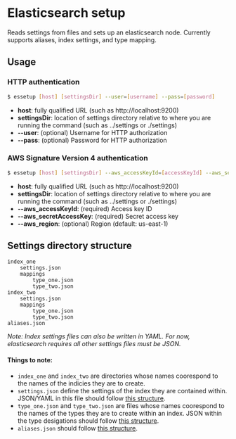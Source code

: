 # Elasticsearch setup

Reads settings from files and sets up an elasticsearch node. Currently supports aliases, index settings, and type mapping.

## Usage

### HTTP authentication

```bash
$ essetup [host] [settingsDir] --user=[username] --pass=[password]
```

* __host__: fully qualified URL (such as http://localhost:9200)
* __settingsDir__: location of settings directory relative to where you are running the command (such as ../settings or ./settings)
* __--user__: (optional) Username for HTTP authorization
* __--pass__: (optional) Password for HTTP authorization


### AWS Signature Version 4 authentication

```bash
$ essetup [host] [settingsDir] --aws_accessKeyId=[accessKeyId] --aws_secretAccessKey=[secretAccessKey] --aws_region=[region]
```

* __host__: fully qualified URL (such as http://localhost:9200)
* __settingsDir__: location of settings directory relative to where you are running the command (such as ../settings or ./settings)
* __--aws_accessKeyId__: (required) Access key ID
* __--aws_secretAccessKey__: (required) Secret access key
* __--aws_region__: (optional) Region (default: us-east-1)


## Settings directory structure

```
index_one
    settings.json
	mappings
		type_one.json
		type_two.json
index_two
    settings.json
	mappings
		type_one.json
		type_two.json
aliases.json
```

_Note: Index settings files can also be written in YAML. For now, elasticsearch requires all other settings files must be JSON._

#### Things to note:

* `index_one` and `index_two` are directories whose names coorespond to the names of the indicies they are to create.
* `settings.json` define the settings of the index they are contained within. JSON/YAML in this file should follow [this structure](http://www.elasticsearch.org/guide/en/elasticsearch/reference/current/indices-create-index.html).
* `type_one.json` and `type_two.json` are files whose names coorespond to the names of the types they are to create within an index. JSON within the type desigations should follow [this structure](http://www.elasticsearch.org/guide/en/elasticsearch/reference/current/indices-put-mapping.html).
* `aliases.json` should follow [this structure](http://www.elasticsearch.org/guide/en/elasticsearch/reference/current/indices-aliases.html).
